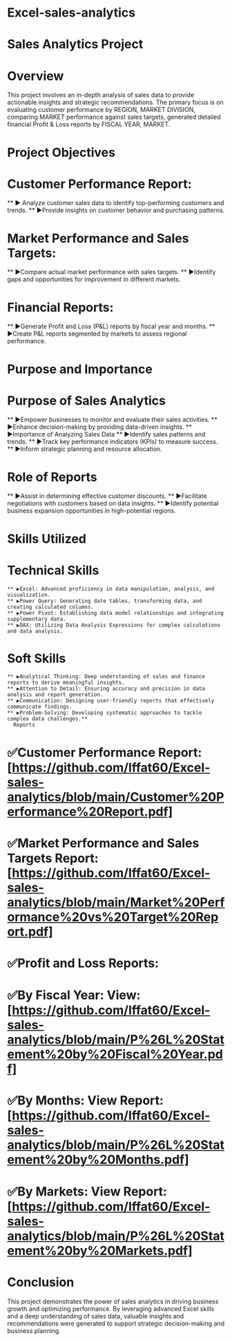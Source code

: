 # Excel-sales-analytics
# Sales Analytics Project
# Overview
  This project involves an in-depth analysis of sales data to provide actionable insights and strategic recommendations. 
  The primary focus is on evaluating customer performance by REGION, MARKET DIVISION,
  comparing MARKET performance against sales targets,
  generated detailed financial Profit & Loss reports by FISCAL YEAR, MARKET.

# Project Objectives
# Customer Performance Report:
** ▶ Analyze customer sales data to identify top-performing customers and trends.
** ▶Provide insights on customer behavior and purchasing patterns.
      
# Market Performance and Sales Targets:
  ** ▶Compare actual market performance with sales targets.
  ** ▶Identify gaps and opportunities for improvement in different markets.
  
 # Financial Reports:
  ** ▶Generate Profit and Loss (P&L) reports by fiscal year and months.
  ** ▶Create P&L reports segmented by markets to assess regional performance.
    
# Purpose and Importance

 # Purpose of Sales Analytics
  ** ▶Empower businesses to monitor and evaluate their sales activities.
  ** ▶Enhance decision-making by providing data-driven insights.
  ** ▶Importance of Analyzing Sales Data
  ** ▶Identify sales patterns and trends.
  ** ▶Track key performance indicators (KPIs) to measure success.
  ** ▶Inform strategic planning and resource allocation.
# Role of Reports
 ** ▶Assist in determining effective customer discounts.
 ** ▶Facilitate negotiations with customers based on data insights.
 ** ▶Identify potential business expansion opportunities in high-potential regions.

# Skills Utilized
# Technical Skills
    ** ▶Excel: Advanced proficiency in data manipulation, analysis, and visualization.
    ** ▶Power Query: Generating date tables, transforming data, and creating calculated columns.
    ** ▶Power Pivot: Establishing data model relationships and integrating supplementary data.
    ** ▶DAX: Utilizing Data Analysis Expressions for complex calculations and data analysis.
 # Soft Skills
    ** ▶Analytical Thinking: Deep understanding of sales and finance reports to derive meaningful insights.
    ** ▶Attention to Detail: Ensuring accuracy and precision in data analysis and report generation.
    ** ▶Communication: Designing user-friendly reports that effectively communicate findings.
    ** ▶Problem-Solving: Developing systematic approaches to tackle complex data challenges.**
      Reports
# ✅Customer Performance Report: [https://github.com/Iffat60/Excel-sales-analytics/blob/main/Customer%20Performance%20Report.pdf]
# ✅Market Performance and Sales Targets Report: [https://github.com/Iffat60/Excel-sales-analytics/blob/main/Market%20Performance%20vs%20Target%20Report.pdf]
# ✅Profit and Loss Reports:
  # ✅By Fiscal Year: View:[https://github.com/Iffat60/Excel-sales-analytics/blob/main/P%26L%20Statement%20by%20Fiscal%20Year.pdf]
  # ✅By Months: View Report:[https://github.com/Iffat60/Excel-sales-analytics/blob/main/P%26L%20Statement%20by%20Months.pdf]
  # ✅By Markets: View Report: [https://github.com/Iffat60/Excel-sales-analytics/blob/main/P%26L%20Statement%20by%20Markets.pdf]


# Conclusion
  This project demonstrates the power of sales analytics in driving business growth and optimizing performance. By leveraging advanced Excel skills and a deep understanding of sales data, valuable insights and recommendations were generated to support strategic decision-making and business planning.
